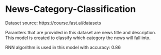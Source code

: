 # News-Category-Classification

Dataset source: https://course.fast.ai/datasets

Paramters that are provided in this dataset are news title and description. This model is created to classify which category the news will fall into.

RNN algorithm is used in this model with accuracy: 0.86
